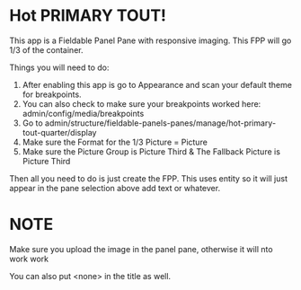 Hot PRIMARY TOUT!
==============

This app is a Fieldable Panel Pane with responsive imaging.  This FPP will go 1/3 of the container.

Things you will need to do:
1. After enabling this app is go to Appearance and scan your default theme for breakpoints.  
2. You can also check to make sure your breakpoints worked here: admin/config/media/breakpoints
3. Go to admin/structure/fieldable-panels-panes/manage/hot-primary-tout-quarter/display
4. Make sure the Format for the 1/3 Picture = Picture
5. Make sure the Picture Group is Picture Third & The Fallback Picture is Picture Third

Then all you need to do is just create the FPP.  This uses entity so it will just appear in the pane selection above add text or whatever.

NOTE
===================
Make sure you upload the image in the panel pane, otherwise it will nto work work

You can also put &lt;none&gt; in the title as well.
